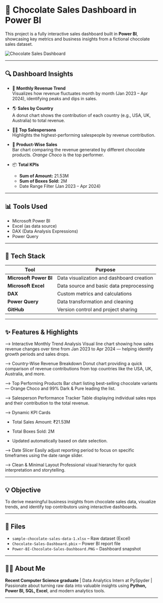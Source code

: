 # 🍫 Chocolate Sales Dashboard in Power BI

This project is a fully interactive sales dashboard built in **Power BI**, showcasing key metrics and business insights from a fictional chocolate sales dataset.

![Chocolate Sales Dashboard](https://github.com/syedameen16/Power-BI-Chocolate-Sales-Dashboard/raw/main/Chocolate-Sales-Dashboard%20-%20Overview.PNG)


---

## 🔍 Dashboard Insights

- 📅 **Monthly Revenue Trend**  
  Visualizes how revenue fluctuates month by month (Jan 2023 – Apr 2024), identifying peaks and dips in sales.

- 🌎 **Sales by Country**  
  A donut chart shows the contribution of each country (e.g., USA, UK, Australia) to total revenue.

- 🧍‍♂️ **Top Salespersons**  
  Highlights the highest-performing salespeople by revenue contribution.

- 🍫 **Product-Wise Sales**  
  Bar chart comparing the revenue generated by different chocolate products. *Orange Choco* is the top performer.

- 📦 **Total KPIs**  
  - **Sum of Amount:** 21.53M  
  - **Sum of Boxes Sold:** 2M  
  - Date Range Filter (Jan 2023 – Apr 2024)

---

## 📊 Tools Used
- Microsoft Power BI
- Excel (as data source)
- DAX (Data Analysis Expressions)
- Power Query

---

## 🧰 Tech Stack

| Tool                  | Purpose                                      |
|-----------------------|----------------------------------------------|
| **Microsoft Power BI** | Data visualization and dashboard creation    |
| **Microsoft Excel**    | Data source and basic data preprocessing     |
| **DAX**                | Custom metrics and calculations              |
| **Power Query**        | Data transformation and cleaning             |
| **GitHub**             | Version control and project sharing          |

---

## ✨ Features & Highlights

--> Interactive Monthly Trend Analysis
Visual line chart showing how sales revenue changes over time from Jan 2023 to Apr 2024 — helping identify growth periods and sales drops.

--> Country-Wise Revenue Breakdown
Donut chart providing a quick comparison of revenue contributions from top countries like the USA, UK, Australia, and more.

--> Top Performing Products
Bar chart listing best-selling chocolate variants — Orange Choco and 99% Dark & Pure leading the list.

--> Salesperson Performance Tracker
Table displaying individual sales reps and their contribution to the total revenue.

--> Dynamic KPI Cards

   - Total Sales Amount: ₹21.53M

   - Total Boxes Sold: 2M

   - Updated automatically based on date selection.

--> Date Slicer
Easily adjust reporting period to focus on specific timeframes using the date range slider.

--> Clean & Minimal Layout
Professional visual hierarchy for quick interpretation and storytelling.

---

## 💡 Objective
To derive meaningful business insights from chocolate sales data, visualize trends, and identify top contributors using interactive dashboards.

---

## 📁 Files
- `sample-chocolate-sales-data-1.xlsx` – Raw dataset (Excel)
- `Chocolate-Sales-Dashboard.pbix` – Power BI report file 
- `Power-BI-Chocolate-Sales-Dashboard.PNG` – Dashboard snapshot

---

## 🙋‍♂️ About Me
**Recent Computer Science graduate** | Data Analytics Intern at PySpyder | Passionate about turning raw data into valuable insights using **Python, Power BI, SQL, Excel**, and modern analytics tools.

---

